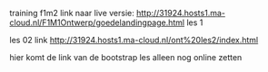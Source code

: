 training f1m2
link naar live versie: http://31924.hosts1.ma-cloud.nl/F1M1Ontwerp/goedelandingpage.html les 1

les 02 link http://31924.hosts1.ma-cloud.nl/ont%20les2/index.html

hier komt de link van de bootstrap les alleen nog online zetten


